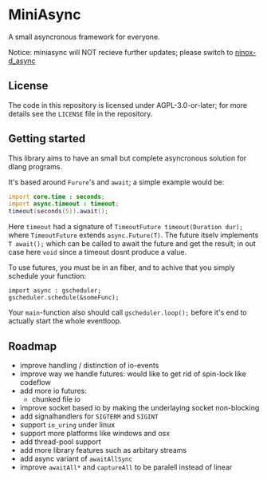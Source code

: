# MiniAsync

A small asyncronous framework for everyone.

Notice: miniasync will NOT recieve further updates; please switch to [ninox-d_async](https://github.com/Bithero-Agency/ninox.d-async)

## License

The code in this repository is licensed under AGPL-3.0-or-later; for more details see the `LICENSE` file in the repository.

## Getting started

This library aims to have an small but complete asyncronous solution for dlang programs.

It's based around `Furure`'s and `await`; a simple example would be:
```d
import core.time : seconds;
import async.timeout : timeout;
timeout(seconds(5)).await();
```
Here `timeout` had a signature of `TimeoutFuture timeout(Duration dur);` where `TimeoutFuture` extends `async.Future(T)`.
The future itselv implements `T await();` which can be called to await the future and get the result; in out case here `void` since
a timeout dosnt produce a value.

To use futures, you must be in an fiber, and to achive that you simply schedule your function:
```
import async : gscheduler;
gscheduler.schedule(&someFunc);
```

Your `main`-function also should call `gscheduler.loop();` before it's end to actually start the whole eventloop.

## Roadmap

- improve handling / distinction of io-events
- improve way we handle futures: would like to get rid of spin-lock like codeflow
- add more io futures:
  - chunked file io
- improve socket based io by making the underlaying socket non-blocking
- add signalhandlers for `SIGTERM` and `SIGINT`
- support `io_uring` under linux
- support more platforms like windows and osx
- add thread-pool support
- add more library features such as arbitary streams
- add async variant of `awaitAllSync`
- improve `awaitAll*` and `captureAll` to be paralell instead of linear